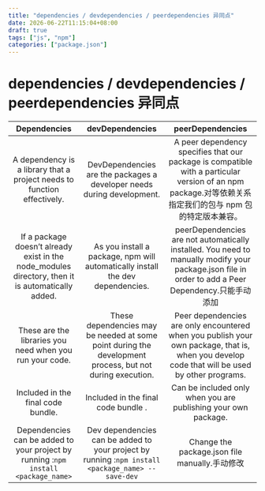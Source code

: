 ```yaml
---
title: "dependencies / devdependencies / peerdependencies 异同点"
date: 2026-06-22T11:15:04+08:00
draft: true
tags: ["js", "npm"]
categories: ["package.json"]
---
```




# dependencies / devdependencies / peerdependencies 异同点





|                       **Dependencies**                       |                     **devDependencies**                      |                     **peerDependencies**                     |
| :----------------------------------------------------------: | :----------------------------------------------------------: | :----------------------------------------------------------: |
| A dependency is a library that a project needs to function effectively. | DevDependencies are the packages a developer needs during development. | A peer dependency specifies that our package is compatible with a particular version of an npm package.对等依赖关系指定我们的包与 npm 包的特定版本兼容。 |
| If a package doesn’t already exist in the node_modules directory, then it is automatically added. | As you install a package, npm will automatically install the dev dependencies. | peerDependencies are not automatically installed. You need to manually modify your package.json file in order to add a Peer Dependency.只能手动添加 |
|   These are the libraries you need when you run your code.   | These dependencies may be needed at some point during the development process, but not during execution. | Peer dependencies are only encountered when you publish your own package, that is, when you develop code that will be used by other programs. |
|              Included in the final code bundle.              |             Included in the final code bundle .              | Can be included only when you are publishing your own package. |
| Dependencies can be added to your project by running :`npm install <package_name>` | Dev dependencies can be added to your project by running :`npm install <package_name> --save-dev` |        Change the package.json file manually.手动修改        |
